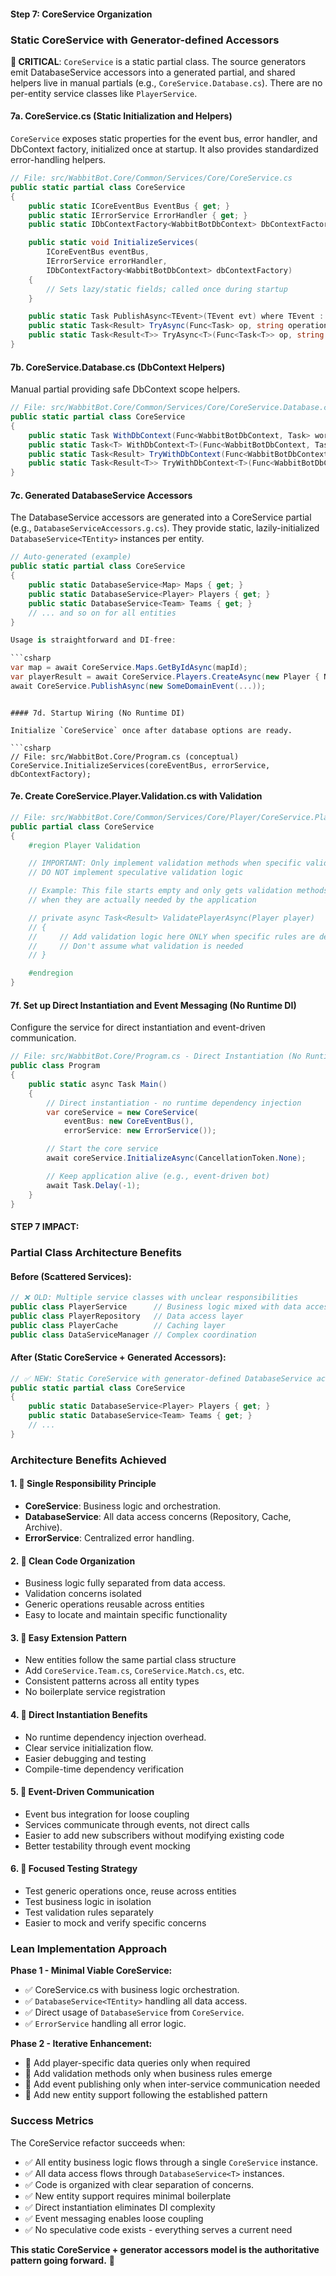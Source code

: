 #### Step 7: CoreService Organization

### Static CoreService with Generator-defined Accessors

**🎯 CRITICAL**: `CoreService` is a static partial class. The source generators emit DatabaseService accessors into a
generated partial, and shared helpers live in manual partials (e.g., `CoreService.Database.cs`). There are no
per-entity service classes like `PlayerService`.

#### 7a. CoreService.cs (Static Initialization and Helpers)

`CoreService` exposes static properties for the event bus, error handler, and DbContext factory, initialized once
at startup. It also provides standardized error-handling helpers.

```csharp
// File: src/WabbitBot.Core/Common/Services/Core/CoreService.cs
public static partial class CoreService
{
    public static ICoreEventBus EventBus { get; }
    public static IErrorService ErrorHandler { get; }
    public static IDbContextFactory<WabbitBotDbContext> DbContextFactory { get; }

    public static void InitializeServices(
        ICoreEventBus eventBus,
        IErrorService errorHandler,
        IDbContextFactory<WabbitBotDbContext> dbContextFactory)
    {
        // Sets lazy/static fields; called once during startup
    }

    public static Task PublishAsync<TEvent>(TEvent evt) where TEvent : class, IEvent { /* ... */ }
    public static Task<Result> TryAsync(Func<Task> op, string operationName) { /* ... */ }
    public static Task<Result<T>> TryAsync<T>(Func<Task<T>> op, string operationName) { /* ... */ }
}
```

#### 7b. CoreService.Database.cs (DbContext Helpers)

Manual partial providing safe DbContext scope helpers.

```csharp
// File: src/WabbitBot.Core/Common/Services/Core/CoreService.Database.cs
public static partial class CoreService
{
    public static Task WithDbContext(Func<WabbitBotDbContext, Task> work) { /* ... */ }
    public static Task<T> WithDbContext<T>(Func<WabbitBotDbContext, Task<T>> work) { /* ... */ }
    public static Task<Result> TryWithDbContext(Func<WabbitBotDbContext, Task> work, string op) { /* ... */ }
    public static Task<Result<T>> TryWithDbContext<T>(Func<WabbitBotDbContext, Task<T>> work, string op) { /* ... */ }
}
```

#### 7c. Generated DatabaseService Accessors

The DatabaseService accessors are generated into a CoreService partial (e.g., `DatabaseServiceAccessors.g.cs`).
They provide static, lazily-initialized `DatabaseService<TEntity>` instances per entity.

```csharp
// Auto-generated (example)
public static partial class CoreService
{
    public static DatabaseService<Map> Maps { get; }
    public static DatabaseService<Player> Players { get; }
    public static DatabaseService<Team> Teams { get; }
    // ... and so on for all entities
}

Usage is straightforward and DI-free:

```csharp
var map = await CoreService.Maps.GetByIdAsync(mapId);
var playerResult = await CoreService.Players.CreateAsync(new Player { Name = name });
await CoreService.PublishAsync(new SomeDomainEvent(...));
```
```

#### 7d. Startup Wiring (No Runtime DI)

Initialize `CoreService` once after database options are ready.

```csharp
// File: src/WabbitBot.Core/Program.cs (conceptual)
CoreService.InitializeServices(coreEventBus, errorService, dbContextFactory);
```

#### 7e. Create CoreService.Player.Validation.cs with Validation

```csharp
// File: src/WabbitBot.Core/Common/Services/Core/Player/CoreService.Player.Validation.cs
public partial class CoreService
{
    #region Player Validation

    // IMPORTANT: Only implement validation methods when specific validation rules are required
    // DO NOT implement speculative validation logic

    // Example: This file starts empty and only gets validation methods
    // when they are actually needed by the application

    // private async Task<Result> ValidatePlayerAsync(Player player)
    // {
    //     // Add validation logic here ONLY when specific rules are determined
    //     // Don't assume what validation is needed
    // }

    #endregion
}
```

#### 7f. Set up Direct Instantiation and Event Messaging (No Runtime DI)

Configure the service for direct instantiation and event-driven communication.

```csharp
// File: src/WabbitBot.Core/Program.cs - Direct Instantiation (No Runtime DI)
public class Program
{
    public static async Task Main()
    {
        // Direct instantiation - no runtime dependency injection
        var coreService = new CoreService(
            eventBus: new CoreEventBus(),
            errorService: new ErrorService());

        // Start the core service
        await coreService.InitializeAsync(CancellationToken.None);

        // Keep application alive (e.g., event-driven bot)
        await Task.Delay(-1);
    }
}
```

#### STEP 7 IMPACT:

### Partial Class Architecture Benefits

#### Before (Scattered Services):
```csharp
// ❌ OLD: Multiple service classes with unclear responsibilities
public class PlayerService      // Business logic mixed with data access
public class PlayerRepository   // Data access layer
public class PlayerCache        // Caching layer
public class DataServiceManager // Complex coordination
```

#### After (Static CoreService + Generated Accessors):
```csharp
// ✅ NEW: Static CoreService with generator-defined DatabaseService accessors
public static partial class CoreService
{
    public static DatabaseService<Player> Players { get; }
    public static DatabaseService<Team> Teams { get; }
    // ...
}
```

### Architecture Benefits Achieved

#### 1. **🎯 Single Responsibility Principle**
- **CoreService**: Business logic and orchestration.
- **DatabaseService**: All data access concerns (Repository, Cache, Archive).
- **ErrorService**: Centralized error handling.

#### 2. **🧹 Clean Code Organization**
- Business logic fully separated from data access.
- Validation concerns isolated
- Generic operations reusable across entities
- Easy to locate and maintain specific functionality

#### 3. **🔧 Easy Extension Pattern**
- New entities follow the same partial class structure
- Add `CoreService.Team.cs`, `CoreService.Match.cs`, etc.
- Consistent patterns across all entity types
- No boilerplate service registration

#### 4. **🚀 Direct Instantiation Benefits**
- No runtime dependency injection overhead.
- Clear service initialization flow.
- Easier debugging and testing
- Compile-time dependency verification

#### 5. **📡 Event-Driven Communication**
- Event bus integration for loose coupling
- Services communicate through events, not direct calls
- Easier to add new subscribers without modifying existing code
- Better testability through event mocking

#### 6. **🧪 Focused Testing Strategy**
- Test generic operations once, reuse across entities
- Test business logic in isolation
- Test validation rules separately
- Easier to mock and verify specific concerns

### Lean Implementation Approach

**Phase 1 - Minimal Viable CoreService:**
- ✅ CoreService.cs with business logic orchestration.
- ✅ `DatabaseService<TEntity>` handling all data access.
- ✅ Direct usage of `DatabaseService` from `CoreService`.
- ✅ `ErrorService` handling all error logic.

**Phase 2 - Iterative Enhancement:**
- 🔄 Add player-specific data queries only when required
- 🔄 Add validation methods only when business rules emerge
- 🔄 Add event publishing only when inter-service communication needed
- 🔄 Add new entity support following the established pattern

### Success Metrics

The CoreService refactor succeeds when:
- ✅ All entity business logic flows through a single `CoreService` instance.
- ✅ All data access flows through `DatabaseService<T>` instances.
- ✅ Code is organized with clear separation of concerns.
- ✅ New entity support requires minimal boilerplate
- ✅ Direct instantiation eliminates DI complexity
- ✅ Event messaging enables loose coupling
- ✅ No speculative code exists - everything serves a current need

**This static CoreService + generator accessors model is the authoritative pattern going forward.** 🎯
